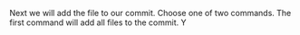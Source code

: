 Next we will add the file to our commit. Choose one of two commands.
The first command will add all files to the commit. Y